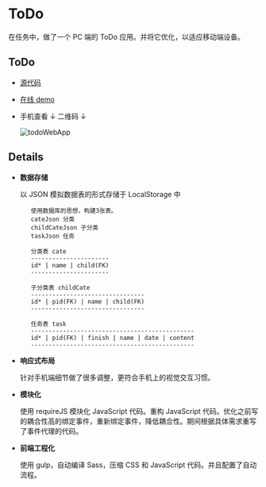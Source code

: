 # ToDo

在任务中，做了一个 PC 端的 ToDo 应用。并将它优化，以适应移动端设备。

## ToDo 


* [源代码](https://github.com/sunzheng987/NoteList)
* [在线 demo](http://sunzheng987.github.io/NoteList)
* 手机查看 ↓ 二维码 ↓
    
    ![todoWebApp](http://qr.api.cli.im/qr?data=https%253A%252F%252Fsunzheng987.github.io%252FNoteList%252F&level=H&transparent=false&bgcolor=%23ffffff&forecolor=%23000000&blockpixel=12&marginblock=1&logourl=&size=280&kid=cliim&key=07b45b9231d628bca12a3c57b56ecfb8)



## Details

* **数据存储**

    以 JSON 模拟数据表的形式存储于 LocalStorage 中

         使用数据库的思想，构建3张表。
         cateJson 分类
         childCateJson 子分类
         taskJson 任务
         
         分类表 cate
         ----------------------
         id* | name | child(FK)
         ----------------------
         
         子分类表 childCate
         --------------------------------
         id* | pid(FK) | name | child(FK)
         --------------------------------
         
         任务表 task
         ----------------------------------------------
         id* | pid(FK) | finish | name | date | content
         ----------------------------------------------

* **响应式布局**
    
    针对手机端细节做了很多调整，更符合手机上的视觉交互习惯。


* **模块化**
    
    使用 requireJS 模块化 JavaScript 代码。重构 JavaScript 代码。优化之前写的耦合性高的绑定事件，重新绑定事件，降低耦合性。期间根据具体需求重写了事件代理的代码。

* **前端工程化**
    
    使用 gulp，自动编译 Sass，压缩 CSS 和 JavaScript 代码。并且配置了自动流程。

